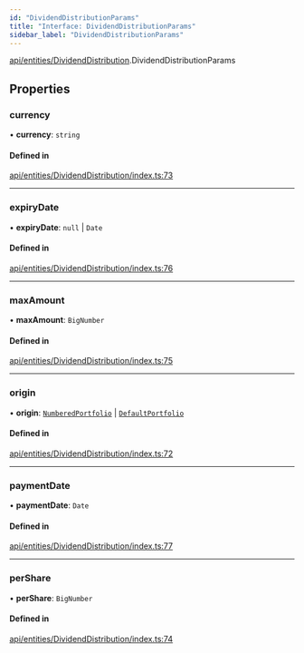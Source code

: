 ```yaml
---
id: "DividendDistributionParams"
title: "Interface: DividendDistributionParams"
sidebar_label: "DividendDistributionParams"
---
```


[api/entities/DividendDistribution](../../../../../modules/API/Entities/DividendDistribution/DividendDistribution.md).DividendDistributionParams

## Properties

### currency

• **currency**: `string`

#### Defined in

[api/entities/DividendDistribution/index.ts:73](https://github.com/PolymeshAssociation/polymesh-sdk/blob/2d3ac2aea/src/api/entities/DividendDistribution/index.ts#L73)

___

### expiryDate

• **expiryDate**: ``null`` \| `Date`

#### Defined in

[api/entities/DividendDistribution/index.ts:76](https://github.com/PolymeshAssociation/polymesh-sdk/blob/2d3ac2aea/src/api/entities/DividendDistribution/index.ts#L76)

___

### maxAmount

• **maxAmount**: `BigNumber`

#### Defined in

[api/entities/DividendDistribution/index.ts:75](https://github.com/PolymeshAssociation/polymesh-sdk/blob/2d3ac2aea/src/api/entities/DividendDistribution/index.ts#L75)

___

### origin

• **origin**: [`NumberedPortfolio`](../../../../../classes/API/Entities/NumberedPortfolio/NumberedPortfolio.md) \| [`DefaultPortfolio`](../../../../../classes/API/Entities/DefaultPortfolio/DefaultPortfolio.md)

#### Defined in

[api/entities/DividendDistribution/index.ts:72](https://github.com/PolymeshAssociation/polymesh-sdk/blob/2d3ac2aea/src/api/entities/DividendDistribution/index.ts#L72)

___

### paymentDate

• **paymentDate**: `Date`

#### Defined in

[api/entities/DividendDistribution/index.ts:77](https://github.com/PolymeshAssociation/polymesh-sdk/blob/2d3ac2aea/src/api/entities/DividendDistribution/index.ts#L77)

___

### perShare

• **perShare**: `BigNumber`

#### Defined in

[api/entities/DividendDistribution/index.ts:74](https://github.com/PolymeshAssociation/polymesh-sdk/blob/2d3ac2aea/src/api/entities/DividendDistribution/index.ts#L74)
